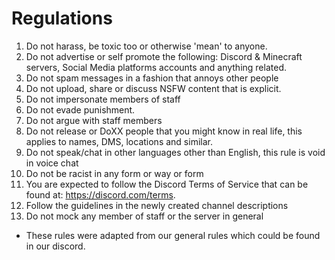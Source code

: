 # Regulations
1. Do not harass, be toxic too or otherwise 'mean' to anyone.
2. Do not advertise or self promote the following: Discord & Minecraft servers, Social Media platforms accounts and anything related.
3. Do not spam messages in a fashion that annoys other people
4. Do not upload, share or discuss NSFW content that is explicit. 
5. Do not impersonate members of staff
6. Do not evade punishment. 
7. Do not argue with staff members 
8. Do not release or DoXX people that you might know in real life, this applies to names, DMS, locations and similar. 
9. Do not speak/chat in other languages other than English, this rule is void in voice chat
10. Do not be racist in any form or way or form
11. You are expected to follow the Discord Terms of Service that can be found at: https://discord.com/terms. 
12. Follow the guidelines in the newly created channel descriptions
13. Do not mock any member of staff or the server in general 

- These rules were adapted from our general rules which could be found in our discord.
